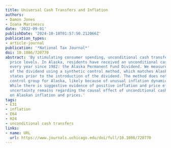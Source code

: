 ```yaml
---
title: Universal Cash Transfers and Inflation
authors:
- Damon Jones
- Ioana Marinescu
date: '2022-09-01'
publishDate: '2024-10-18T01:57:50.212066Z'
publication_types:
- article-journal
publication: '*National Tax Journal*'
doi: 10.1086/720770
abstract: 'By stimulating consumer spending, unconditional cash transfers may increase
  price levels. In Alaska, residents have received an unconditional cash transfer
  every year since 1982: the Alaska Permanent Fund Dividend. We measure the impact
  of the dividend using a synthetic control method, which matches Alaska with similar
  states prior to the introduction of the dividend. The method does not find a good
  control group for Alaska, likely because of unusual inflation dynamics around 1982.
  While there is suggestive evidence of positive inflation and price effects, much
  uncertainty remains regarding the causal effect of unconditional cash transfers
  on Alaskan inflation and prices.'
tags:
- E31
- inflation
- E64
- H24
- unconditional cash transfers
links:
- name: URL
  url: https://www.journals.uchicago.edu/doi/full/10.1086/720770
---
```

